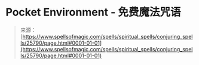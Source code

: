 <!--yml

category: 未分类

date: 2024-06-12 19:12:56

-->

# Pocket Environment - 免费魔法咒语

> 来源：[https://www.spellsofmagic.com/spells/spiritual_spells/conjuring_spells/25790/page.html#0001-01-01](https://www.spellsofmagic.com/spells/spiritual_spells/conjuring_spells/25790/page.html#0001-01-01)
